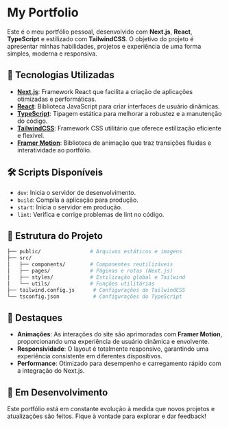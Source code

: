 # My Portfolio

Este é o meu portfólio pessoal, desenvolvido com **Next.js**, **React**, **TypeScript** e estilizado com **TailwindCSS**. O objetivo do projeto é apresentar minhas habilidades, projetos e experiência de uma forma simples, moderna e responsiva.

## 🚀 Tecnologias Utilizadas

- **[Next.js](https://nextjs.org/)**: Framework React que facilita a criação de aplicações otimizadas e performáticas.
- **[React](https://reactjs.org/)**: Biblioteca JavaScript para criar interfaces de usuário dinâmicas.
- **[TypeScript](https://www.typescriptlang.org/)**: Tipagem estática para melhorar a robustez e a manutenção do código.
- **[TailwindCSS](https://tailwindcss.com/)**: Framework CSS utilitário que oferece estilização eficiente e flexível.
- **[Framer Motion](https://www.framer.com/motion/)**: Biblioteca de animação que traz transições fluidas e interatividade ao portfólio.

## 🛠️ Scripts Disponíveis

- `dev`: Inicia o servidor de desenvolvimento.
- `build`: Compila a aplicação para produção.
- `start`: Inicia o servidor em produção.
- `lint`: Verifica e corrige problemas de lint no código.

## 📂 Estrutura do Projeto

```bash
├── public/                # Arquivos estáticos e imagens
├── src/
│   ├── components/        # Componentes reutilizáveis
│   ├── pages/             # Páginas e rotas (Next.js)
│   ├── styles/            # Estilização global e Tailwind
│   └── utils/             # Funções utilitárias
├── tailwind.config.js      # Configurações do TailwindCSS
└── tsconfig.json           # Configurações do TypeScript
```

## 🌟 Destaques

- **Animações**: As interações do site são aprimoradas com **Framer Motion**, proporcionando uma experiência de usuário dinâmica e envolvente.
- **Responsividade**: O layout é totalmente responsivo, garantindo uma experiência consistente em diferentes dispositivos.
- **Performance**: Otimizado para desempenho e carregamento rápido com a integração do Next.js.

## 🚧 Em Desenvolvimento

Este portfólio está em constante evolução à medida que novos projetos e atualizações são feitos. Fique à vontade para explorar e dar feedback!

